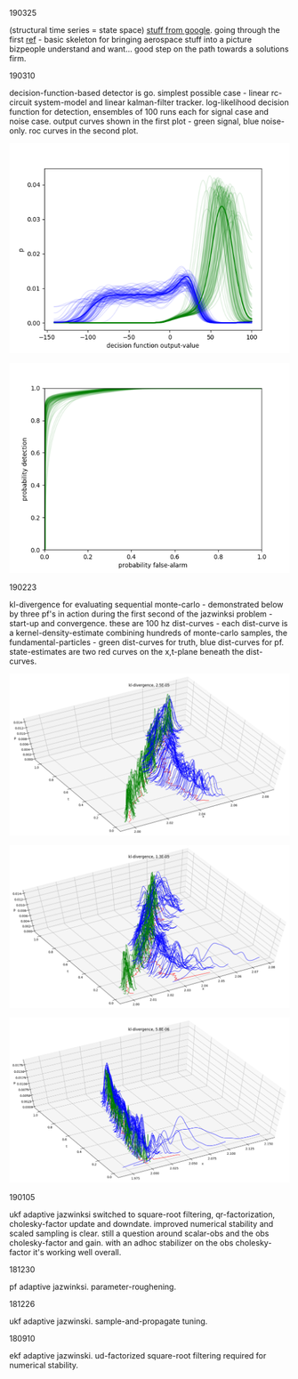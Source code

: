 

190325

(structural time series = state space) [stuff from google](https://medium.com/tensorflow/structural-time-series-modeling-in-tensorflow-probability-344edac24083). going through the first [ref](papers/2015%20broderson.pdf) - basic skeleton for bringing aerospace stuff into a picture bizpeople understand and want... good step on the path towards a solutions firm.

190310

decision-function-based detector is go. simplest possible case - linear rc-circuit system-model and linear kalman-filter tracker. log-likelihood decision function for detection, ensembles of 100 runs each for signal case and noise case. output curves shown in the first plot - green signal, blue noise-only. roc curves in the second plot. 

![](images/rccircdecfuncs.png)
 
![](images/rccircroc.png)

<a name="190223"/>190223

kl-divergence for evaluating sequential monte-carlo - demonstrated below by three pf's in action during the first second of the jazwinksi problem - start-up and convergence. these are 100 hz dist-curves - each dist-curve is a kernel-density-estimate combining hundreds of monte-carlo samples, the fundamental-particles - green dist-curves for truth, blue dist-curves for pf. state-estimates are two red curves on the x,t-plane beneath the dist-curves.

![pf1](images/pf1.png)

![pf2](images/pf2.png)

![pf3](images/pf3.png)

190105

ukf adaptive jazwinksi switched to square-root filtering, qr-factorization, cholesky-factor update and downdate. improved numerical stability and scaled sampling is clear. still a question around scalar-obs and the obs cholesky-factor and gain. with an adhoc stabilizer on the obs cholesky-factor it's working well overall.

181230

pf adaptive jazwinksi. parameter-roughening.

181226

ukf adaptive jazwinski. sample-and-propagate tuning.

180910

ekf adaptive jazwinski. ud-factorized square-root filtering required for numerical stability.
